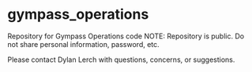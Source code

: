 # gympass_operations

Repository for Gympass Operations code
NOTE: Repository is public. Do not share personal information, password, etc.

Please contact Dylan Lerch with questions, concerns, or suggestions.

